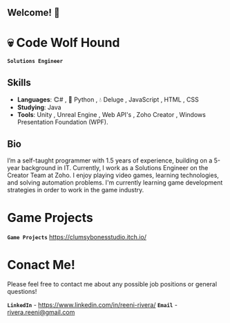 ## Welcome! 🚀

# 💀 Code Wolf Hound

**`Solutions Engineer`**

## Skills
- **Languages**: 𐃗# , 🐍 Python , 💧 Deluge , JavaScript , HTML , CSS
- **Studying**: Java
- **Tools**: Unity , Unreal Engine , Web API's , Zoho Creator , Windows Presentation Foundation (WPF).
## Bio
I’m a self-taught programmer with 1.5 years of experience, building on a 5-year background in IT. Currently, I work as a Solutions Engineer on the Creator Team at Zoho. 
I enjoy playing video games, learning technologies, and solving automation problems. I'm currently learning game development strategies in order to work in the game industry.

# Game Projects
**`Game Projects`** https://clumsybonesstudio.itch.io/

# Conact Me!
Please feel free to contact me about any possible job positions or general questions!

**`LinkedIn`** - https://www.linkedin.com/in/reeni-rivera/
**`Email`** - rivera.reeni@gmail.com
